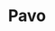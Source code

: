 ---
title: "Pavo"
hashtag: pavo
borders:
  - Apus
  - Ara
  - Indus
  - Octans
  - Telescopium
layout: hashtag
tags:
  - Peacock
  - Constellation
---